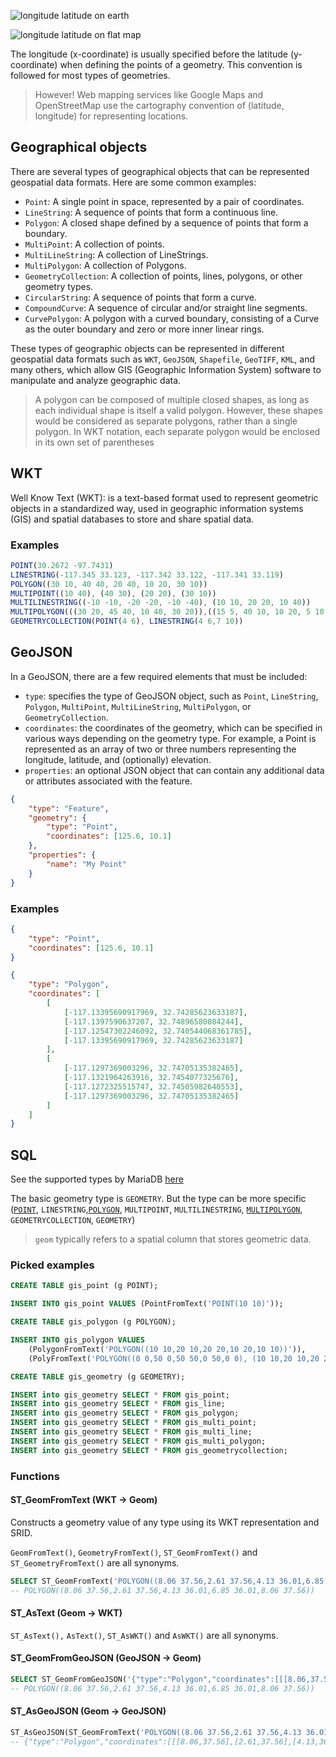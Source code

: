 ![longitude latitude on earth](https://geography.name/wp-content/uploads/2015/10/Lat_Long.webp)

![longitude latitude on flat map](https://i.pinimg.com/originals/59/0f/8d/590f8df285a96811609ac189bf1c6e4b.gif)

The longitude (x-coordinate) is usually specified before the latitude (y-coordinate) when defining the points of a geometry. This convention is followed for most types of geometries.

> However! Web mapping services like Google Maps and OpenStreetMap use the cartography convention of (latitude, longitude) for representing locations.

## Geographical objects

There are several types of geographical objects that can be represented geospatial data formats. Here are some common examples:

-   `Point`: A single point in space, represented by a pair of coordinates.
-   `LineString`: A sequence of points that form a continuous line.
-   `Polygon`: A closed shape defined by a sequence of points that form a boundary.
-   `MultiPoint`: A collection of points.
-   `MultiLineString`: A collection of LineStrings.
-   `MultiPolygon`: A collection of Polygons.
-   `GeometryCollection`: A collection of points, lines, polygons, or other geometry types.
-   `CircularString`: A sequence of points that form a curve.
-   `CompoundCurve`: A sequence of circular and/or straight line segments.
-   `CurvePolygon`: A polygon with a curved boundary, consisting of a Curve as the outer boundary and zero or more inner linear rings.

These types of geographic objects can be represented in different geospatial data formats such as `WKT`, `GeoJSON`, `Shapefile`, `GeoTIFF`, `KML`, and many others, which allow GIS (Geographic Information System) software to manipulate and analyze geographic data.

> A polygon can be composed of multiple closed shapes, as long as each individual shape is itself a valid polygon. However, these shapes would be considered as separate polygons, rather than a single polygon. In WKT notation, each separate polygon would be enclosed in its own set of parentheses

## WKT

Well Know Text (WKT): is a text-based format used to represent geometric objects in a standardized way, used in geographic information systems (GIS) and spatial databases to store and share spatial data.

### Examples

```js
POINT(30.2672 -97.7431)
LINESTRING(-117.345 33.123, -117.342 33.122, -117.341 33.119)
POLYGON((30 10, 40 40, 20 40, 10 20, 30 10))
MULTIPOINT((10 40), (40 30), (20 20), (30 10))
MULTILINESTRING((-10 -10, -20 -20, -10 -40), (10 10, 20 20, 10 40))
MULTIPOLYGON(((30 20, 45 40, 10 40, 30 20)),((15 5, 40 10, 10 20, 5 10, 15 5)))
GEOMETRYCOLLECTION(POINT(4 6), LINESTRING(4 6,7 10))
```

## GeoJSON

In a GeoJSON, there are a few required elements that must be included:

-   `type`: specifies the type of GeoJSON object, such as `Point`, `LineString`, `Polygon`, `MultiPoint`, `MultiLineString`, `MultiPolygon`, or `GeometryCollection`.
-   `coordinates`: the coordinates of the geometry, which can be specified in various ways depending on the geometry type. For example, a Point is represented as an array of two or three numbers representing the longitude, latitude, and (optionally) elevation.
-   `properties`: an optional JSON object that can contain any additional data or attributes associated with the feature.

```json
{
    "type": "Feature",
    "geometry": {
        "type": "Point",
        "coordinates": [125.6, 10.1]
    },
    "properties": {
        "name": "My Point"
    }
}
```

### Examples

```json
{
    "type": "Point",
    "coordinates": [125.6, 10.1]
}
```

```json
{
    "type": "Polygon",
    "coordinates": [
        [
            [-117.13395690917969, 32.74285623633187],
            [-117.1397590637207, 32.74896580084244],
            [-117.12547302246092, 32.740544068361785],
            [-117.13395690917969, 32.74285623633187]
        ],
        [
            [-117.1297369003296, 32.74705135382465],
            [-117.1321964263916, 32.7454077325676],
            [-117.1272325515747, 32.74505982640553],
            [-117.1297369003296, 32.74705135382465]
        ]
    ]
}
```

## SQL

See the supported types by MariaDB [here](https://mariadb.com/kb/en/geometry-types/)

The basic geometry type is `GEOMETRY`. But the type can be more specific ([`POINT`](https://mariadb.com/kb/en/point/), `LINESTRING`,[`POLYGON`](https://mariadb.com/kb/en/polygon/), `MULTIPOINT`, `MULTILINESTRING`, [`MULTIPOLYGON`](https://mariadb.com/kb/en/multipolygon/), `GEOMETRYCOLLECTION`, `GEOMETRY`)

> `geom` typically refers to a spatial column that stores geometric data.

### Picked examples

```sql
CREATE TABLE gis_point (g POINT);

INSERT INTO gis_point VALUES (PointFromText('POINT(10 10)'));
```

```sql
CREATE TABLE gis_polygon (g POLYGON);

INSERT INTO gis_polygon VALUES
    (PolygonFromText('POLYGON((10 10,20 10,20 20,10 20,10 10))')),
    (PolyFromText('POLYGON((0 0,50 0,50 50,0 50,0 0), (10 10,20 10,20 20,10 20,10 10))'));
```

```sql
CREATE TABLE gis_geometry (g GEOMETRY);

INSERT into gis_geometry SELECT * FROM gis_point;
INSERT into gis_geometry SELECT * FROM gis_line;
INSERT into gis_geometry SELECT * FROM gis_polygon;
INSERT into gis_geometry SELECT * FROM gis_multi_point;
INSERT into gis_geometry SELECT * FROM gis_multi_line;
INSERT into gis_geometry SELECT * FROM gis_multi_polygon;
INSERT into gis_geometry SELECT * FROM gis_geometrycollection;
```

### Functions

#### ST_GeomFromText (WKT -> Geom)

Constructs a geometry value of any type using its WKT representation and SRID.

`GeomFromText()`, `GeometryFromText()`, `ST_GeomFromText()` and `ST_GeometryFromText()` are all synonyms.

```sql
SELECT ST_GeomFromText('POLYGON((8.06 37.56,2.61 37.56,4.13 36.01,6.85 36.01,8.06 37.56))')
-- POLYGON((8.06 37.56,2.61 37.56,4.13 36.01,6.85 36.01,8.06 37.56))
```

#### ST_AsText (Geom -> WKT)

`ST_AsText(),` `AsText()`, `ST_AsWKT()` and `AsWKT()` are all synonyms.

#### ST_GeomFromGeoJSON (GeoJSON -> Geom)

```SQL
SELECT ST_GeomFromGeoJSON('{"type":"Polygon","coordinates":[[[8.06,37.56],[2.61,37.56],[4.13,36.01],[6.85,36.01],[8.06,37.56]]]}')
-- POLYGON((8.06 37.56,2.61 37.56,4.13 36.01,6.85 36.01,8.06 37.56))
```

#### ST_AsGeoJSON (Geom -> GeoJSON)

```SQL
ST_AsGeoJSON(ST_GeomFromText('POLYGON((8.06 37.56,2.61 37.56,4.13 36.01,6.85 36.01,8.06 37.56))'));
-- {"type":"Polygon","coordinates":[[[8.06,37.56],[2.61,37.56],[4.13,36.01],[6.85,36.01],[8.06,37.56]]]}
```
